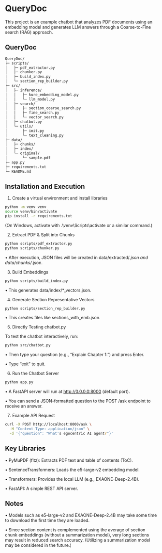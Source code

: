 # QueryDoc

This project is an example chatbot that analyzes PDF documents using an embedding model and generates LLM answers through a Coarse-to-Fine search (RAG) approach.

## QueryDoc
```bash
QueryDoc/
├─ scripts/
│   ├─ pdf_extractor.py
│   ├─ chunker.py
│   ├─ build_index.py
│   └─ section_rep_builder.py
├─ src/
│   ├─ inference/
│   │   ├─ kure_embedding_model.py
│   │   └─ llm_model.py
│   ├─ search/
│   │   ├─ section_coarse_search.py
│   │   ├─ fine_search.py
│   │   └─ vector_search.py
│   ├─ chatbot.py
│   └─ utils/
│       ├─ init.py
│       └─ text_cleaning.py
├─ data/
│   ├─ chunks/
│   ├─ index/
│   └─ original/
│       └─ sample.pdf
├─ app.py
├─ requirements.txt
└─ README.md
```

## Installation and Execution

1. Create a virtual environment and install libraries
```bash
python -m venv venv
source venv/bin/activate
pip install -r requirements.txt
```
(On Windows, activate with .\venv\Scripts\activate or a similar command.)

2.	Extract PDF & Split into Chunks
```bash
python scripts/pdf_extractor.py
python scripts/chunker.py
```
•	After execution, JSON files will be created in data/extracted/*.json and data/chunks/*.json.

3.	Build Embeddings
```bash
python scripts/build_index.py
```
•	This generates data/index/*_vectors.json.

4.	Generate Section Representative Vectors
```bash
python scripts/section_rep_builder.py
```
•	This creates files like sections_with_emb.json.


5. Directly Testing chatbot.py

To test the chatbot interactively, run:
```bash
python src/chatbot.py
```

•	Then type your question (e.g., “Explain Chapter 1.”) and press Enter. 

•	Type “exit” to quit.

6.	Run the Chatbot Server
```bash
python app.py
```
    
• A FastAPI server will run at http://0.0.0.0:8000 (default port).

• You can send a JSON-formatted question to the POST /ask endpoint to receive an answer.

7. Example API Request
```bash
curl -X POST http://localhost:8000/ask \
  -H "Content-Type: application/json" \
  -d '{"question": "What's egocentric AI agent?"}'
```

## Key Libraries

• PyMuPDF (fitz): Extracts PDF text and table of contents (ToC).

• SentenceTransformers: Loads the e5-large-v2 embedding model.

• Transformers: Provides the local LLM (e.g., EXAONE-Deep-2.4B).

• FastAPI: A simple REST API server.


## Notes

• Models such as e5-large-v2 and EXAONE-Deep-2.4B may take some time to download the first time they are loaded.

• Since section content is complemented using the average of section chunk embeddings (without a summarization model), very long sections may result in reduced search accuracy. (Utilizing a summarization model may be considered in the future.)

